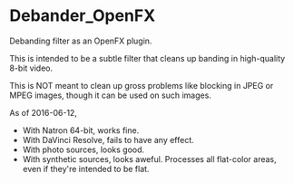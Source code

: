 # Debander_OpenFX
Debanding filter as an OpenFX plugin. 

This is intended to be a subtle filter that cleans up banding in high-quality 8-bit video.

This is NOT meant to clean up gross problems like blocking in JPEG or MPEG images, though it can be used on such images.

As of 2016-06-12,
 * With Natron 64-bit, works fine.
 * With DaVinci Resolve, fails to have any effect.
 * With photo sources, looks good.
 * With synthetic sources, looks aweful. Processes all flat-color areas, even if they're intended to be flat.
